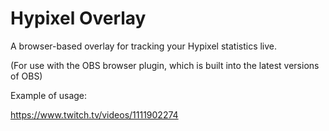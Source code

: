 # Hypixel Overlay

A browser-based overlay for tracking your Hypixel statistics live.

(For use with the OBS browser plugin, which is built into the latest versions of OBS)

Example of usage:

https://www.twitch.tv/videos/1111902274
